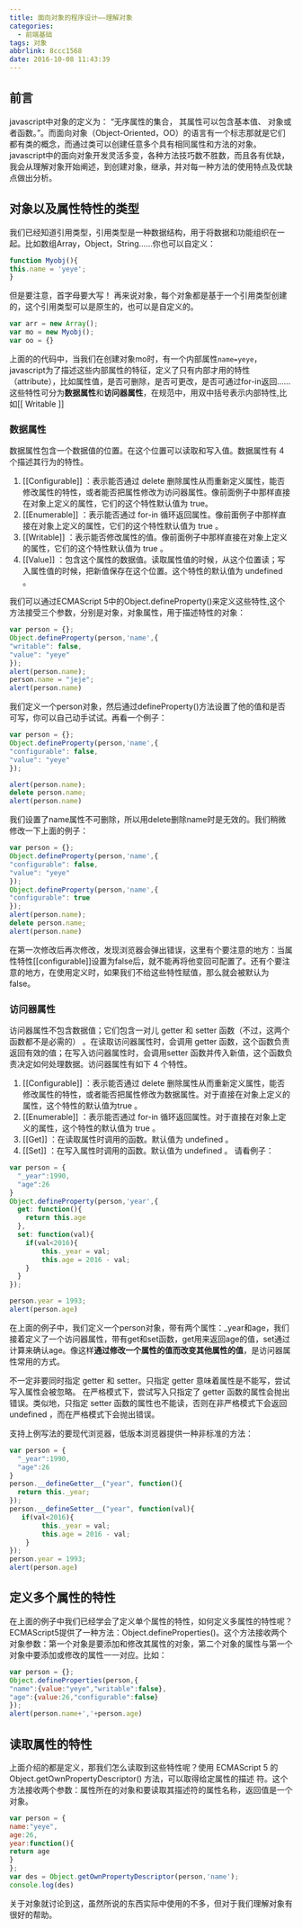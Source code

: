 ```yaml
---
title: 面向对象的程序设计——理解对象
categories:
  - 前端基础
tags: 对象
abbrlink: 8ccc1568
date: 2016-10-08 11:43:39
---
```


## 前言
javascript中对象的定义为： “无序属性的集合， 其属性可以包含基本值、 对象或者函数。”。而面向对象（Object-Oriented，OO）的语言有一个标志那就是它们都有类的概念，而通过类可以创建任意多个具有相同属性和方法的对象。javascript中的面向对象开发灵活多变，各种方法技巧数不胜数，而且各有优缺，我会从理解对象开始阐述，到创建对象，继承，并对每一种方法的使用特点及优缺点做出分析。

## 对象以及属性特性的类型

我们已经知道引用类型，引用类型是一种数据结构，用于将数据和功能组织在一起。比如数组Array，Object，String……你也可以自定义：
```javascript
function Myobj(){
this.name = 'yeye';
}
```
但是要注意，首字母要大写！
再来说对象，每个对象都是基于一个引用类型创建的，这个引用类型可以是原生的，也可以是自定义的。
```javascript
var arr = new Array();
var mo = new Myobj();
var oo = {}
```
上面的的代码中，当我们在创建对象mo时，有一个内部属性`name=yeye`，javascript为了描述这些内部属性的特征，定义了只有内部才用的特性（attribute），比如属性值，是否可删除，是否可更改，是否可通过for-in返回……这些特性可分为**数据属性**和**访问器属性**，在规范中，用双中括号表示内部特性,比如[[ Writable ]]

### 数据属性

数据属性包含一个数据值的位置。在这个位置可以读取和写入值。数据属性有 4 个描述其行为的特性。

 1. [[Configurable]] ：表示能否通过 delete 删除属性从而重新定义属性，能否修改属性的特性，或者能否把属性修改为访问器属性。像前面例子中那样直接在对象上定义的属性，它们的这个特性默认值为 true。
 2. [[Enumerable]] ：表示能否通过 for-in 循环返回属性。像前面例子中那样直接在对象上定义的属性，它们的这个特性默认值为 true 。
 3. [[Writable]] ：表示能否修改属性的值。像前面例子中那样直接在对象上定义的属性，它们的这个特性默认值为 true 。
 4. [[Value]] ：包含这个属性的数据值。读取属性值的时候，从这个位置读；写入属性值的时候，把新值保存在这个位置。这个特性的默认值为 undefined 。

我们可以通过ECMAScript 5中的Object.defineProperty()来定义这些特性,这个方法接受三个参数，分别是对象，对象属性，用于描述特性的对象：

```javascript
var person = {};
Object.defineProperty(person,'name',{
"writable": false,
"value": "yeye"
});
alert(person.name);
person.name = "jeje";
alert(person.name)
```

我们定义一个person对象，然后通过defineProperty()方法设置了他的值和是否可写，你可以自己动手试试。再看一个例子：

```javascript
var person = {};
Object.defineProperty(person,'name',{
"configurable": false,
"value": "yeye"
});

alert(person.name);
delete person.name;
alert(person.name)
```

我们设置了name属性不可删除，所以用delete删除name时是无效的。我们稍微修改一下上面的例子：

```javascript
var person = {};
Object.defineProperty(person,'name',{
"configurable": false,
"value": "yeye"
});
Object.defineProperty(person,'name',{
"configurable": true
});
alert(person.name);
delete person.name;
alert(person.name)
```
在第一次修改后再次修改，发现浏览器会弹出错误，这里有个要注意的地方：当属性特性[[configurable]]设置为false后，就不能再将他变回可配置了。还有个要注意的地方，在使用定义时，如果我们不给这些特性赋值，那么就会被默认为false。

### 访问器属性

访问器属性不包含数据值；它们包含一对儿 getter 和 setter 函数（不过，这两个函数都不是必需的） 。在读取访问器属性时，会调用 getter 函数，这个函数负责返回有效的值；在写入访问器属性时，会调用setter 函数并传入新值，这个函数负责决定如何处理数据。访问器属性有如下 4 个特性。

 1. [[Configurable]] ：表示能否通过 delete 删除属性从而重新定义属性，能否修改属性的特性，或者能否把属性修改为数据属性。对于直接在对象上定义的属性，这个特性的默认值为true 。
 2. [[Enumerable]] ：表示能否通过 for-in 循环返回属性。对于直接在对象上定义的属性，这个特性的默认值为 true 。
 3. [[Get]] ：在读取属性时调用的函数。默认值为 undefined 。
 4. [[Set]] ：在写入属性时调用的函数。默认值为 undefined 。
请看例子：
```javascript
var person = {
  "_year":1990,
  "age":26
}
Object.defineProperty(person,'year',{
  get: function(){
    return this.age
  },
  set: function(val){
    if(val<2016){
    	this._year = val;
    	this.age = 2016 - val;
    }
  }
});

person.year = 1993;
alert(person.age)
```
在上面的例子中，我们定义一个person对象，带有两个属性：_year和age，我们接着定义了一个访问器属性，带有get和set函数，get用来返回age的值，set通过计算来确认age。像这样**通过修改一个属性的值而改变其他属性的值**，是访问器属性常用的方式。

不一定非要同时指定 getter 和 setter。只指定 getter 意味着属性是不能写，尝试写入属性会被忽略。
在严格模式下，尝试写入只指定了 getter 函数的属性会抛出错误。类似地，只指定 setter 函数的属性也不能读，否则在非严格模式下会返回 undefined ，而在严格模式下会抛出错误。

支持上例写法的要现代浏览器，低版本浏览器提供一种非标准的方法：
```javascript
var person = {
  "_year":1990,
  "age":26
}
person.__defineGetter__("year", function(){
  return this._year;
});
person.__defineSetter__("year", function(val){
   if(val<2016){
    	this._year = val;
    	this.age = 2016 - val;
    }
});
person.year = 1993;
alert(person.age)
```

## 定义多个属性的特性

在上面的例子中我们已经学会了定义单个属性的特性，如何定义多属性的特性呢？ECMAScript5提供了一种方法：Object.defineProperties()。这个方法接收两个对象参数：第一个对象是要添加和修改其属性的对象，第二个对象的属性与第一个对象中要添加或修改的属性一一对应。比如：

```javascript
var person = {};
Object.defineProperties(person,{
"name":{value:"yeye","writable":false},
"age":{value:26,"configurable":false}
});
alert(person.name+','+person.age)
```
## 读取属性的特性

上面介绍的都是定义，那我们怎么读取到这些特性呢？使用 ECMAScript 5 的 Object.getOwnPropertyDescriptor() 方法，可以取得给定属性的描述
符。这个方法接收两个参数：属性所在的对象和要读取其描述符的属性名称，返回值是一个对象。
```javascript
var person = {
name:"yeye",
age:26,
year:function(){
return age
}
};
var des = Object.getOwnPropertyDescriptor(person,'name');
console.log(des)
```

关于对象就讨论到这，虽然所说的东西实际中使用的不多，但对于我们理解对象有很好的帮助。


